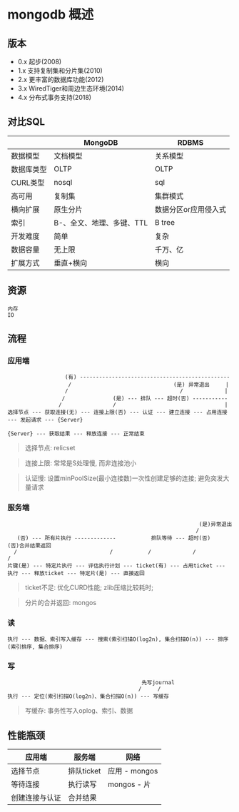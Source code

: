# mongodb 概述

## 版本

- 0.x 起步(2008)
- 1.x 支持复制集和分片集(2010)
- 2.x 更丰富的数据库功能(2012)
- 3.x WiredTiger和周边生态环境(2014)
- 4.x 分布式事务支持(2018)

## 对比SQL

|            | MongoDB                   | RDBMS                |
| ---------- | ------------------------- | -------------------- |
| 数据模型   | 文档模型                  | 关系模型             |
| 数据库类型 | OLTP                      | OLTP                 |
| CURL类型   | nosql                     | sql                  |
| 高可用     | 复制集                    | 集群模式             |
| 横向扩展   | 原生分片                  | 数据分区or应用侵入式 |
| 索引       | B-、全文、地理、多键、TTL | B tree               |
| 开发难度   | 简单                      | 复杂                 |
| 数据容量   | 无上限                    | 千万、亿             |
| 扩展方式   | 垂直+横向                 | 横向                 |

## 资源

    内存
    IO

## 流程

### 应用端

                      (有) -----------------------------------------------
                       /                                (是) 异常退出     |
                      /                                   /             |
                     /               (是) --- 排队 --- 超时(否) -----------
                    /                /                                  |
    选择节点 --- 获取连接(无) --- 连接上限(否) --- 认证 --- 建立连接 --- 占用连接 --- 发起请求 --- {Server}

    {Server} --- 获取结果 --- 释放连接 --- 正常结束

> 选择节点: relicset

> 连接上限: 常常是S处理慢, 而非连接池小

> 认证慢: 设置minPoolSize(最小连接数)一次性创建足够的连接; 避免突发大量请求

### 服务端

                                                                (是)异常退出
                                                               /
       (否) --- 所有片执行 -------------           排队等待 --- 超时(否)                                (否)合并结果返回
      /                             /           /             /                                     /
    片键(是) --- 特定片执行 --- 评估执行计划 --- ticket(有) --- 占用ticket --- 执行 --- 释放ticket --- 特定片(是) --- 直接返回

> ticket不足: 优化CURD性能;  zlib压缩比较耗时; 

> 分片的合并返回: mongos

### 读

    执行 --- 数据、索引写入缓存 --- 搜索(索引扫描O(log2n), 集合扫描O(n)) --- 排序(索引排序, 集合排序)

### 写

                                              先写journal
                                             /     /
    执行 --- 定位(索引扫描O(log2n)、集合扫描O(n)) --- 写缓存

> 写缓存: 事务性写入oplog、索引、数据

## 性能瓶颈

| 应用端         | 服务端     | 网络          |
| -------------- | ---------- | ------------- |
| 选择节点       | 排队ticket | 应用 - mongos |
| 等待连接       | 执行读写   | mongos - 片   |
| 创建连接与认证 | 合并结果   |

